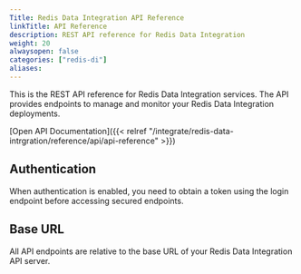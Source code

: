 ```yaml
---
Title: Redis Data Integration API Reference
linkTitle: API Reference
description: REST API reference for Redis Data Integration
weight: 20
alwaysopen: false
categories: ["redis-di"]
aliases:
---
```


This is the REST API reference for Redis Data Integration services.
The API provides endpoints to manage and monitor your Redis Data Integration deployments.

[Open API Documentation]({{< relref "/integrate/redis-data-intrgration/reference/api/api-reference" >}})

## Authentication

When authentication is enabled, you need to obtain a token using the login endpoint before accessing secured endpoints.

## Base URL

All API endpoints are relative to the base URL of your Redis Data Integration API server.
